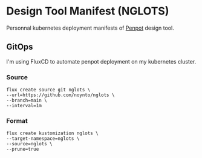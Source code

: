 # Design Tool Manifest (NGLOTS)

Personnal kubernetes deployment manifests of [Penpot](https://github.com/penpot/penpot) design tool.

## GitOps

I'm using FluxCD to automate penpot deployment on my kubernetes cluster.

### Source

```shell
flux create source git nglots \
--url=https://github.com/noynto/nglots \
--branch=main \
--interval=1m
```

### Format

```shell
flux create kustomization nglots \
--target-namespace=nglots \
--source=nglots \
--prune=true
```
